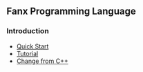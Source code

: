 ## Fanx Programming Language

### Introduction
- [Quick Start](Start.md)
- [Tutorial](Tour.md)
- [Change from C++](DiffCpp.md)
